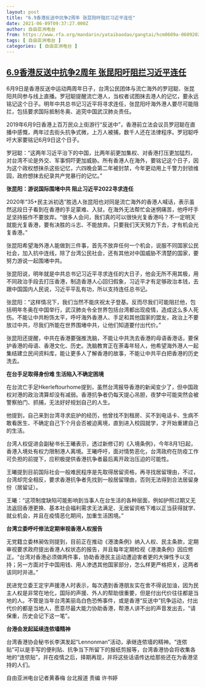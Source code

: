 ```yaml
---
layout: post
title: "6.9香港反送中抗争2周年 张昆阳吁阻拦习近平连任"
date: 2021-06-09T09:37:27.000Z
author: 自由亚洲电台
from: https://www.rfa.org/mandarin/yataibaodao/gangtai/hcm0609a-06092021053630.html
tags: [ 自由亚洲电台 ]
categories: [ 自由亚洲电台 ]
---
```

<!--1623231447000-->
[6.9香港反送中抗争2周年 张昆阳吁阻拦习近平连任](https://www.rfa.org/mandarin/yataibaodao/gangtai/hcm0609a-06092021053630.html)
------

<div>
<p class="p1">6月9日是香港反送中运动两周年日子，台湾公民团体与流亡海外的罗冠聪、张昆阳共同参与线上直播。罗冠聪提醒流亡港人，当权者试图抹去港人的记忆，要永<span class="s1">远</span>铭记这个日子。明年中共总书记习近平将寻求连任，张昆阳吁海外港人要尽可能阻拦，包括要求国际抵制冬奥、追究中国武汉肺炎责任。</p><p class="p1">2019年6月9日香港上百万民众上街游行“反送中”，香港前立法会议员罗冠聪在直播中感慨，两年过去街头抗争式微，上万人被捕，数千人还在法律程序。罗冠聪呼吁大家要铭记6月9日这个日子。</p><p class="p1">罗冠聪：“这两年习近平治下的中国，比两年前更加集权、对香港打压更加猛烈，对台湾不论是外交、军事恫吓更加威胁。所有香港人在海外，要铭记这个日子，因为这个政权想抹<span class="s1">杀</span>这些记忆，六四晚会第二年被封禁，今年更动用上千警力封锁维园，政府想抹去纪录共产党暴行的记忆。”</p><p class="p1"><strong>张昆阳：游说国际围堵中共 阻止习近平2022寻求连任</strong></p><p class="p1">2020年“35+民主派初选”胜选人张昆阳也对同是流亡海外的香港人喊话，表示虽然这段日子看到在香港的手足蒙难、入狱，在海外无法帮忙会迷惘痛苦，他呼吁手足坚持振作不要放弃。“很多人会问，我们真的可以很快光复香港吗？不一定明天就能光复香港，要有决胜的斗志、不能放弃。只要我们天天努力下去，才有机会光复香港。”</p><p class="p1">张昆阳希望海外港人能做到三件事，首先不放弃任何一个机会，说服不同国家公民社会，加入抗中连线，除了台湾公民社会，还有其他对中国威胁不清楚的国家，要努力游说一起围堵中共。</p><p class="p1">张昆阳说，明年就是中共总书记习近平寻求连任的大日子，他会无所不用其极，用不同政治手段去打压香港，制造香港人心回归假象，习近平才有足够政治本钱，去跟中国国内人民说，习近平平乱有功，所以支持连任总书记。</p><p class="p1">张昆阳：“这样情况下，我们当然不能庆祝太子登基。反而尽我们可能阻拦他，包括明年冬奥在中国举行，武汉肺炎令全世界包括台湾都出现疫情，造成这么多人死伤。不能让中共粉饰太平，呼吁海外香港人、手足和其他国家的盟友，政治上不要放过中共，尽我们所能在世界围堵中共，让他们知道要付出代价。”</p><p class="p1">张昆阳还提醒，中共在香港要强推洗脑，不能让中共洗去香港的母语香港话，要保护香港的母语、香港文化、历史。洗脑教育正在荼毒年轻人，他希望海外港人一起集结建立民间资料库，能让更多人了解香港的故事，不能让中共平白把香港的历史洗去。</p><p class="p1"><strong>在台手足取得身份难 生活陷入不确定困境</strong></p><p class="p1">在台流亡手足Hkerleftourhome提到，虽然台湾报导香港的新闻变少了，但中国政权对港的政治清算却没有减弱。香港抗争者仍每天提心吊胆，夜梦中可能突然会被警察拍门、抓捕，无法好好规划自己的人生。</p><p class="p1">他提到，自己来到台湾寻求庇护的经历，他曾找不到租房、买不到电话卡、生病不敢看医生、不确定自己下个月会否被迫离境，直到进入校园就学，才开始重建自己的生活。</p><p class="p1">台湾人权促进会副秘书长王曦表示，透过新修订的《入境条例》，今年8月1日起，香港入境处有权力限制港人离境。王曦呼吁，面对情势恶化，台湾政府在防疫工作可负担的前提下，应积极提供香港抗争者最后离开政治压迫的可能性。</p><p class="p1">王曦提到目前国际社会一般难民程序是先取得居留资格，再寻找居留理由，不过，台湾却完全相反，要求香港抗争者先找到一般居留理由，否则无法得到合法居留身份（居留证）。</p><p class="p1">王曦：“这项制度缺陷可能影响到当事人在台生活的各种层面，例如护照过期又无法返回香港更换、基本社会福利需求无法满足、无居留资格下难以正当获得就学、就业机会，并且在疫情恶化期间，加重生活困境。”</p><p class="p1"><strong>台湾立委呼吁修法定期审视香港人权报告</strong></p><p class="p1">无党籍立委林昶佐则提到，目前正在推动《港澳条例》纳入人权、民主条款，定期审视要求政府提出香港人权状态的报告，并且每年定期检视《港澳条例》因应修正。“台湾对香港必须做两件事，协助香港民主运动遭迫害者更的大弹性予以支持；另一方面对于中国用钱、用人渗透其他国家部分，怎么样更严格把关，这两者该同时并进。”</p><p class="p1">民进党立委王定宇声援港人时表示，每次遇到香港朋友实在舍不得说加油，因为民主人权是非常在地化，国际的声援、外人的帮助很重要，但是付出代价往往都是当地的人。不管是当年台湾美丽岛白色恐怖事件，或是香港“反送中”抗争运动，付出代价的都是当地人，愿意尽最大能力协助香港，帮港人讲不出的声音发出去，“请保重，历史会记下这一笔”。</p><p class="p1"><strong>台港会发起延续连侬墙精神</strong></p><p class="p1">台湾香港协会秘书长李淇发起“Lennonman”活动，承继连侬墙的精神。“连侬贴”可以是手写的便利贴、抗争当下所留下的报纸剪报等，台湾香港协会将收集各地的“连侬贴”，并在疫情之后，择期再现，并将这些话语传达给那些还在为香港坚持的人们。</p><p class="p2"></p><p class="p2"></p><p class="p1">自由亚洲电台记者黄春梅 台北报道 责编 许书婷</p>
</div>
